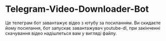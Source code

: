 # Telegram-Video-Downloader-Bot

Це телеграм бот завантажує відео з ютубу за посиланням.
Ви скидаєте йому посилання, бот запускає завантажувач youtube-dl, при закінченні скачування відео надішлеться вам у вигляді файлу.

